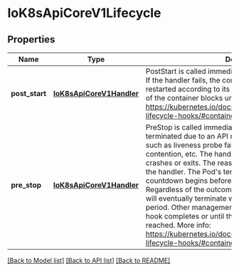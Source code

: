 # IoK8sApiCoreV1Lifecycle

## Properties
Name | Type | Description | Notes
------------ | ------------- | ------------- | -------------
**post_start** | [**IoK8sApiCoreV1Handler**](IoK8sApiCoreV1Handler.md) | PostStart is called immediately after a container is created. If the handler fails, the container is terminated and restarted according to its restart policy. Other management of the container blocks until the hook completes. More info: https://kubernetes.io/docs/concepts/containers/container-lifecycle-hooks/#container-hooks | [optional] 
**pre_stop** | [**IoK8sApiCoreV1Handler**](IoK8sApiCoreV1Handler.md) | PreStop is called immediately before a container is terminated due to an API request or management event such as liveness probe failure, preemption, resource contention, etc. The handler is not called if the container crashes or exits. The reason for termination is passed to the handler. The Pod&#39;s termination grace period countdown begins before the PreStop hooked is executed. Regardless of the outcome of the handler, the container will eventually terminate within the Pod&#39;s termination grace period. Other management of the container blocks until the hook completes or until the termination grace period is reached. More info: https://kubernetes.io/docs/concepts/containers/container-lifecycle-hooks/#container-hooks | [optional] 

[[Back to Model list]](../README.md#documentation-for-models) [[Back to API list]](../README.md#documentation-for-api-endpoints) [[Back to README]](../README.md)


